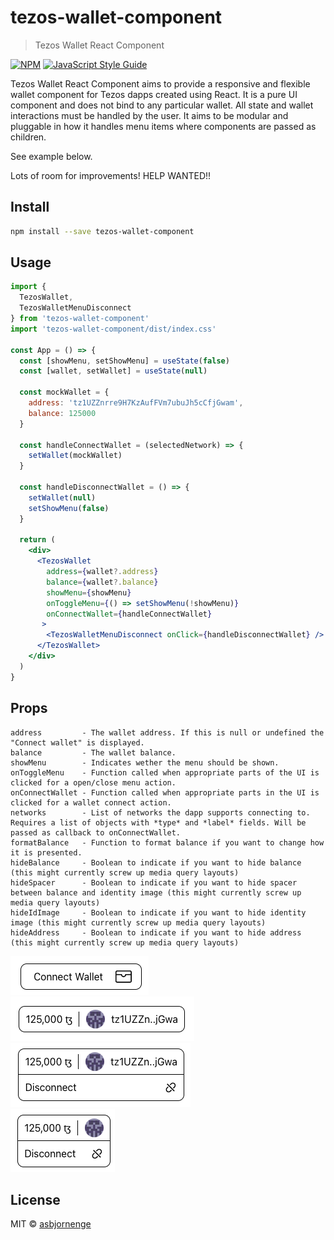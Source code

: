 # tezos-wallet-component

> Tezos Wallet React Component

[![NPM](https://img.shields.io/npm/v/tezos-wallet-component.svg)](https://www.npmjs.com/package/tezos-wallet-component) [![JavaScript Style Guide](https://img.shields.io/badge/code_style-standard-brightgreen.svg)](https://standardjs.com)

Tezos Wallet React Component aims to provide a responsive and flexible wallet component for Tezos dapps created using React. It is a pure UI component and does not bind to any particular wallet. All state and wallet interactions must be handled by the user. It aims to be modular and pluggable in how it handles menu items where components are passed as children.

See example below.

Lots of room for improvements! HELP WANTED!!

## Install

```bash
npm install --save tezos-wallet-component
```

## Usage

```jsx
import { 
  TezosWallet,
  TezosWalletMenuDisconnect 
} from 'tezos-wallet-component'
import 'tezos-wallet-component/dist/index.css'

const App = () => {
  const [showMenu, setShowMenu] = useState(false)
  const [wallet, setWallet] = useState(null)

  const mockWallet = {
    address: 'tz1UZZnrre9H7KzAufFVm7ubuJh5cCfjGwam',
    balance: 125000
  }

  const handleConnectWallet = (selectedNetwork) => {
    setWallet(mockWallet)
  }

  const handleDisconnectWallet = () => {
    setWallet(null)
    setShowMenu(false)
  }

  return (
    <div>
      <TezosWallet
        address={wallet?.address}
        balance={wallet?.balance}
        showMenu={showMenu}
        onToggleMenu={() => setShowMenu(!showMenu)}
        onConnectWallet={handleConnectWallet}
       >
        <TezosWalletMenuDisconnect onClick={handleDisconnectWallet} />
      </TezosWallet>
    </div>
  )
}
```

## Props

```
address         - The wallet address. If this is null or undefined the "Connect wallet" is displayed.
balance         - The wallet balance.
showMenu        - Indicates wether the menu should be shown.
onToggleMenu    - Function called when appropriate parts of the UI is clicked for a open/close menu action.
onConnectWallet - Function called when appropriate parts in the UI is clicked for a wallet connect action.
networks        - List of networks the dapp supports connecting to. Requires a list of objects with *type* and *label* fields. Will be passed as callback to onConnectWallet.
formatBalance   - Function to format balance if you want to change how it is presented.
hideBalance     - Boolean to indicate if you want to hide balance (this might currently screw up media query layouts)
hideSpacer      - Boolean to indicate if you want to hide spacer between balance and identity image (this might currently screw up media query layouts)
hideIdImage     - Boolean to indicate if you want to hide identity image (this might currently screw up media query layouts)
hideAddress     - Boolean to indicate if you want to hide address (this might currently screw up media query layouts)
```

![screenshot1](screenshots/NotConnected.png?raw=true "Screenshot1")  
![screenshot2](screenshots/Connected.png?raw=true "Screenshot2")  
![screenshot3](screenshots/WithMenu.png?raw=true "Screenshot3")  
![screenshot4](screenshots/ConnectedSmall.png?raw=true "Screenshot4")  

## License

MIT © [asbjornenge](https://github.com/asbjornenge)
